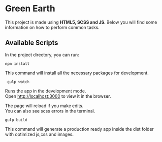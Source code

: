 # Green Earth

This project is made using **HTML5, SCSS and JS**.
Below you will find some information on how to perform common tasks.


## Available Scripts

In the project directory, you can run:
	

    npm install
 This command will install all the necessary  packages for development.




	 gulp watch
Runs the app in the development mode.  
Open  [http://localhost:3000](http://localhost:3000/)  to view it in the browser.

The page will reload if you make edits.  
You can also see scss errors in the terminal.

		

    gulp build
 
 This command will generate a production ready app inside the dist folder with optimized js,css and images.